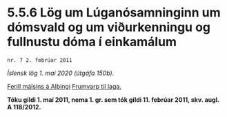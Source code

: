 # 5.5.6 Lög um Lúganósamninginn um dómsvald og um viðurkenningu og fullnustu dóma í einkamálum

`nr. 7 2. febrúar 2011`

_Íslensk lög 1. maí 2020 (útgáfa 150b)._

[Ferill málsins á Alþingi](https://www.althingi.is/thingstorf/thingmalalistar-eftir-thingum/ferill/?ltg=139&mnr=234)
[Frumvarp til laga.](https://www.althingi.is/altext/139/s/0708.html)

**Tóku gildi 1. maí 2011, nema 1. gr. sem tók gildi 11. febrúar 2011, skv. augl. A 118/2012.**

